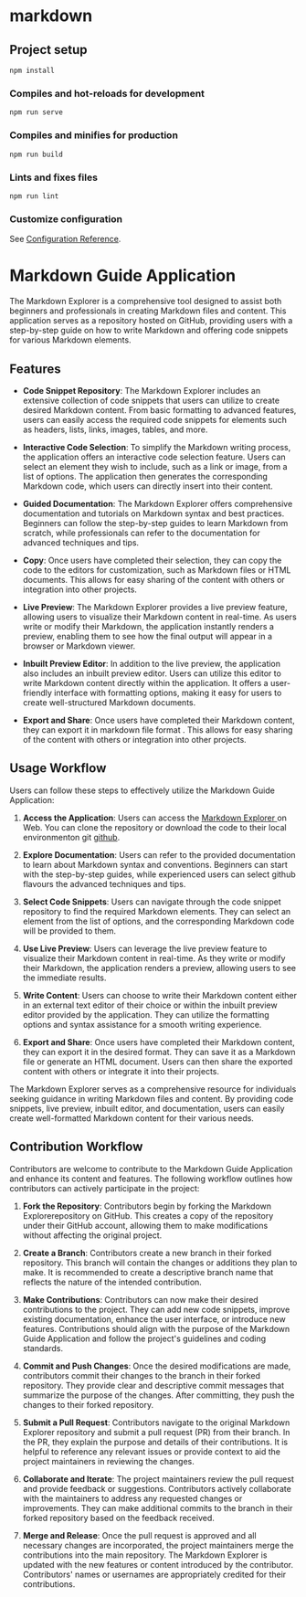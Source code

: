 # markdown

## Project setup
```
npm install
```

### Compiles and hot-reloads for development
```
npm run serve
```

### Compiles and minifies for production
```
npm run build
```

### Lints and fixes files
```
npm run lint
```

### Customize configuration
See [Configuration Reference](https://cli.vuejs.org/config/).

# Markdown Guide Application

The Markdown Explorer is a comprehensive tool designed to assist both beginners and professionals in creating Markdown files and content. This application serves as a repository hosted on GitHub, providing users with a step-by-step guide on how to write Markdown and offering code snippets for various Markdown elements.

## Features

- **Code Snippet Repository**: The Markdown Explorer includes an extensive collection of code snippets that users can utilize to create desired Markdown content. From basic formatting to advanced features, users can easily access the required code snippets for elements such as headers, lists, links, images, tables, and more.

- **Interactive Code Selection**: To simplify the Markdown writing process, the application offers an interactive code selection feature. Users can select an element they wish to include, such as a link or image, from a list of options. The application then generates the corresponding Markdown code, which users can directly insert into their content.


- **Guided Documentation**: The Markdown Explorer offers comprehensive documentation and tutorials on Markdown syntax and best practices. Beginners can follow the step-by-step guides to learn Markdown from scratch, while professionals can refer to the documentation for advanced techniques and tips.

- **Copy**: Once users have completed their selection, they can copy the code to the editors for customization, such as Markdown files or HTML documents. This allows for easy sharing of the content with others or integration into other projects.
- **Live Preview**: The Markdown Explorer provides a live preview feature, allowing users to visualize their Markdown content in real-time. As users write or modify their Markdown, the application instantly renders a preview, enabling them to see how the final output will appear in a browser or Markdown viewer.

- **Inbuilt Preview Editor**: In addition to the live preview, the application also includes an inbuilt preview editor. Users can utilize this editor to write Markdown content directly within the application. It offers a user-friendly interface with formatting options, making it easy for users to create well-structured Markdown documents.

- **Export and Share**: Once users have completed their Markdown content, they can export it in markdown file format . This allows for easy sharing of the content with others or integration into other projects.
  
## Usage Workflow

Users can follow these steps to effectively utilize the Markdown Guide Application:

1. **Access the Application**: Users can access the [Markdown Explorer ](https://markdownexplorer.netlify.app) on Web. You can clone the repository or download the code to their local environmenton git [github](https://github.com/XYLOPHONE-TEC/Markdown/).

2. **Explore Documentation**: Users can refer to the provided documentation to learn about Markdown syntax and conventions. Beginners can start with the step-by-step guides, while experienced users can select github flavours the advanced techniques and tips.

3. **Select Code Snippets**: Users can navigate through the code snippet repository to find the required Markdown elements. They can select an element from the list of options, and the corresponding Markdown code will be provided to them.

4. **Use Live Preview**: Users can leverage the live preview feature to visualize their Markdown content in real-time. As they write or modify their Markdown, the application renders a preview, allowing users to see the immediate results.

5. **Write Content**: Users can choose to write their Markdown content either in an external text editor of their choice or within the inbuilt preview editor provided by the application. They can utilize the formatting options and syntax assistance for a smooth writing experience.

6. **Export and Share**: Once users have completed their Markdown content, they can export it in the desired format. They can save it as a Markdown file or generate an HTML document. Users can then share the exported content with others or integrate it into their projects.

The Markdown Explorer serves as a comprehensive resource for individuals seeking guidance in writing Markdown files and content. By providing code snippets, live preview, inbuilt editor, and documentation, users can easily create well-formatted Markdown content for their various needs.

## Contribution Workflow

Contributors are welcome to contribute to the Markdown Guide Application and enhance its content and features. The following workflow outlines how contributors can actively participate in the project:

1. **Fork the Repository**: Contributors begin by forking the Markdown Explorerepository on GitHub. This creates a copy of the repository under their GitHub account, allowing them to make modifications without affecting the original project.

2. **Create a Branch**: Contributors create a new branch in their forked repository. This branch will contain the changes or additions they plan to make. It is recommended to create a descriptive branch name that reflects the nature of the intended contribution.

3. **Make Contributions**: Contributors can now make their desired contributions to the project. They can add new code snippets, improve existing documentation, enhance the user interface, or introduce new features. Contributions should align with the purpose of the Markdown Guide Application and follow the project's guidelines and coding standards.

4. **Commit and Push Changes**: Once the desired modifications are made, contributors commit their changes to the branch in their forked repository. They provide clear and descriptive commit messages that summarize the purpose of the changes. After committing, they push the changes to their forked repository.

5. **Submit a Pull Request**: Contributors navigate to the original Markdown Explorer repository and submit a pull request (PR) from their branch. In the PR, they explain the purpose and details of their contributions. It is helpful to reference any relevant issues or provide context to aid the project maintainers in reviewing the changes.

6. **Collaborate and Iterate**: The project maintainers review the pull request and provide feedback or suggestions. Contributors actively collaborate with the maintainers to address any requested changes or improvements. They can make additional commits to the branch in their forked repository based on the feedback received.

7. **Merge and Release**: Once the pull request is approved and all necessary changes are incorporated, the project maintainers merge the contributions into the main repository. The Markdown Explorer is updated with the new features or content introduced by the contributor. Contributors' names or usernames are appropriately credited for their contributions.
